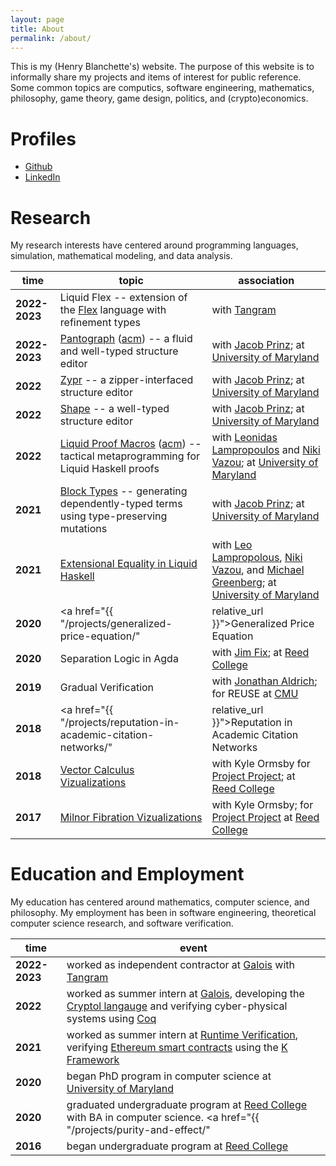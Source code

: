 ```yaml
---
layout: page
title: About
permalink: /about/
---
```


This is my (Henry Blanchette's) website. The purpose of this website is to
informally share my projects and items of interest for public reference. Some
common topics are computics, software engineering, mathematics, philosophy, game
theory, game design, politics, and (crypto)economics.

# Profiles

- [Github](https://github.com/riib11)
- [LinkedIn](https://www.linkedin.com/in/henry-blanchette-520542a1/)

# Research

My research interests have centered around programming languages, simulation,
mathematical modeling, and data analysis.

| time | topic | association |
| --- | --- | --- |
| **2022-2023** | Liquid Flex -- extension of the [Flex](https://tangramflex.com/flex) language with refinement types | with [Tangram](https://www.tangramflex.com) |
| **2022-2023** | [Pantograph](https://pantographeditor.github.io/Pantograph/) ([acm](https://dl.acm.org/doi/10.1145/3704864)) -- a fluid and well-typed structure editor | with [Jacob Prinz][jacob_prinz]; at [University of Maryland][umd] |
| **2022** | <a href="https://github.com/Riib11/zypr">Zypr</a> -- a zipper-interfaced structure editor | with [Jacob Prinz][jacob_prinz]; at [University of Maryland][umd] |
| **2022** | <a href="https://github.com/Riib11/shape-lang-purs">Shape</a> -- a well-typed structure editor | with [Jacob Prinz][jacob_prinz]; at [University of Maryland][umd] |
| **2022** | <a href="https://github.com/Riib11/lh-tactics-test">Liquid Proof Macros</a> ([acm](https://dl.acm.org/doi/abs/10.1145/3546189.3549921)) -- tactical metaprogramming for Liquid Haskell proofs | with [Leonidas Lampropoulos][leo_lamp] and [Niki Vazou][niki_vazou]; at [University of Maryland][umd] |
| **2021** | <a href="https://github.com/Riib11/block-types">Block Types</a> -- generating dependently-typed terms using type-preserving mutations | with [Jacob Prinz][jacob_prinz]; at [University of Maryland][umd] |
| **2021** | <a href="https://github.com/Riib11/liquid-monadic-selectionsort">Extensional Equality in Liquid Haskell</a> | with [Leo Lampropolous][leo_lamp], [Niki Vazou][niki_vazou], and [Michael Greenberg](https://mgree.github.io); at [University of Maryland][umd] |
| **2020** | <a href="{{ "/projects/generalized-price-equation/" | relative_url }}">Generalized Price Equation</a> | with [Mark Bedau](http://people.reed.edu/~mab/); for the Artificial Life Lab at Reed College |
| **2020** | Separation Logic in Agda | with [Jim Fix](https://jimfix.github.io); at [Reed College](https://www.reed.edu) |
| **2019** | Gradual Verification | with [Jonathan Aldrich](http://www.cs.cmu.edu/~aldrich/); for REUSE at [CMU](https://www.cs.cmu.edu) |
| **2018** | <a href="{{ "/projects/reputation-in-academic-citation-networks/" | relative_url }}">Reputation in Academic Citation Networks</a> | with Eitan Frachtenburg; at [Reed College](https://www.reed.edu) |
| **2018** | <a href="http://people.reed.edu/~ormsbyk/projectproject/posts/milnor-fibrations.html">Vector Calculus Vizualizations</a> | with Kyle Ormsby for [Project Project](http://people.reed.edu/~ormsbyk/projectproject/posts/milnor-fibrations.html); at [Reed College](https://www.reed.edu) |
| **2017** | <a href="http://people.reed.edu/~ormsbyk/projectproject/posts/vector-calculus-demos.html">Milnor Fibration Vizualizations</a> | with Kyle Ormsby; for [Project Project](https://people.reed.edu/~ormsbyk/projectproject/) at [Reed College](https://www.reed.edu) |

# Education and Employment

My education has centered around mathematics, computer science, and philosophy.
My employment has been in software engineering, theoretical computer science research, and software verification.

| time | event                                                                                                                                           |
| --- | --- |
| **2022-2023** | worked as independent contractor at [Galois](https://galois.com/) with [Tangram](https://www.tangramflex.com) |
| **2022** | worked as summer intern at [Galois](https://galois.com/), developing the [Cryptol langauge](https://cryptol.net/) and verifying cyber-physical systems using [Coq](https://coq.inria.fr/) |
| **2021** | worked as summer intern at [Runtime Verification](https://runtimeverification.com/), verifying [Ethereum smart contracts](https://ethereum.org/en/developers/docs/smart-contracts/) using the [K Framework](https://kframework.org/) |
| **2020** | began PhD program in computer science at [University of Maryland](https://umd.edu) |
| **2020** | graduated undergraduate program at [Reed College](https://www.reed.edu) with BA in computer science. <a href="{{ "/projects/purity-and-effect/" | relative_url }}">Thesis: Purity and Effect</a> |
| **2016** | began undergraduate program at [Reed College](https://www.reed.edu) |

[jacob_prinz]: https://github.com/jeprinz
[leo_lamp]: https://github.com/lemonidas
[niki_vazou]: https://github.com/nikivazou
[umd]: https://www.umd.edu